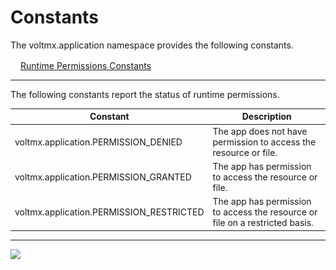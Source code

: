                             

Constants
=========

The voltmx.application namespace provides the following constants.

[![Closed](../Skins/Default/Stylesheets/Images/transparent.gif)](javascript:void(0);)[Runtime Permissions Constants](javascript:void(0);) 

* * *

The following constants report the status of runtime permissions.

| Constant | Description |
| --- | --- |
| voltmx.application.PERMISSION\_DENIED | The app does not have permission to access the resource or file. |
| voltmx.application.PERMISSION\_GRANTED | The app has permission to access the resource or file. |
| voltmx.application.PERMISSION\_RESTRICTED | The app has permission to access the resource or file on a restricted basis. |

* * *

![](resources/prettify/onload.png)
